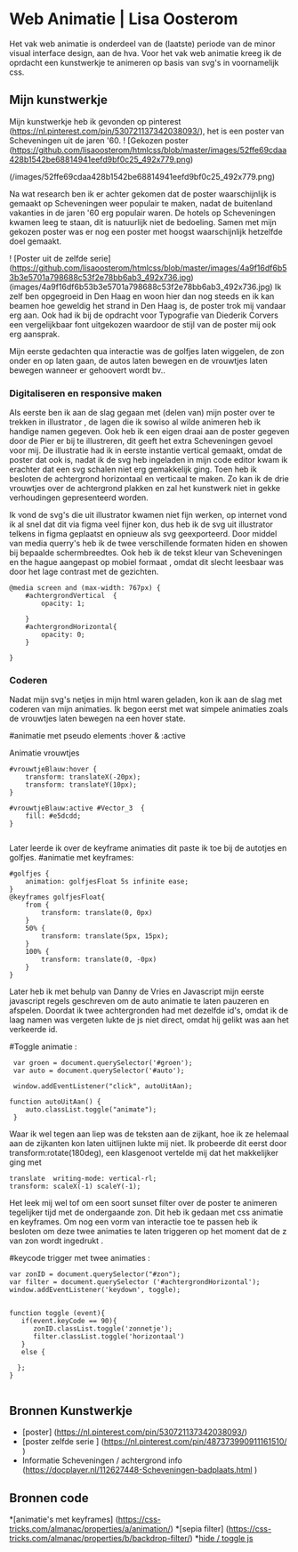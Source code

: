 # Web Animatie | Lisa Oosterom

Het vak web animatie is onderdeel van de (laatste) periode van de minor visual interface design, aan de hva. 
Voor het vak web animatie kreeg ik de oprdacht een kunstwerkje te animeren op basis van svg's in voornamelijk css. 

## Mijn kunstwerkje

Mijn kunstwerkje heb ik gevonden op pinterest (https://nl.pinterest.com/pin/530721137342038093/), het is een poster van Scheveningen uit de jaren '60. 
! [Gekozen poster (https://github.com/lisaoosterom/htmlcss/blob/master/images/52ffe69cdaa428b1542be68814941eefd9bf0c25_492x779.png)

(/images/52ffe69cdaa428b1542be68814941eefd9bf0c25_492x779.png)

Na wat research ben ik er achter gekomen dat de poster waarschijnlijk is gemaakt op Scheveningen weer populair te maken, nadat de buitenland vakanties in de jaren '60 erg populair waren. De hotels op Scheveningen kwamen leeg te staan, dit is natuurlijk niet de bedoeling. Samen met mijn gekozen poster was er nog een poster met hoogst waarschijnlijk hetzelfde doel gemaakt. 

! [Poster uit de zelfde serie] (https://github.com/lisaoosterom/htmlcss/blob/master/images/4a9f16df6b53b3e5701a798688c53f2e78bb6ab3_492x736.jpg)
(images/4a9f16df6b53b3e5701a798688c53f2e78bb6ab3_492x736.jpg) 
Ik zelf ben opgegroeid in Den Haag en woon hier dan nog steeds en ik kan beamen hoe geweldig het strand in Den Haag is, de poster trok mij vandaar erg aan. Ook had ik bij de opdracht voor Typografie van Diederik Corvers een vergelijkbaar font uitgekozen waardoor de stijl van de poster mij ook erg aansprak.

Mijn eerste gedachten qua interactie was de golfjes laten wiggelen, de zon onder en op laten gaan, de autos laten bewegen en de vrouwtjes laten bewegen wanneer er gehoovert wordt bv..



### Digitaliseren en responsive maken

Als eerste ben ik aan de slag gegaan met (delen van) mijn poster over te trekken in illustrator , de lagen die ik sowiso al wilde animeren heb ik handige namen gegeven. Ook heb ik een eigen draai aan de poster gegeven door de Pier er bij te illustreren, dit geeft het extra Scheveningen gevoel voor mij. De illustratie had ik in eerste instantie vertical gemaakt, omdat de poster dat ook is, nadat ik de svg heb ingeladen in mijn code editor kwam ik erachter dat een svg schalen niet erg gemakkelijk ging. Toen heb ik besloten de achtergrond horizontaal en verticaal te maken. Zo kan ik de drie vrouwtjes over de achtergrond plakken en zal het kunstwerk niet in gekke verhoudingen gepresenteerd worden. 

Ik vond de svg's die uit illustrator kwamen niet fijn werken, op internet vond ik al snel dat dit via figma veel fijner kon, dus heb ik de svg uit illustrator telkens in figma geplaatst en opnieuw als svg geexporteerd. Door middel van media querry's heb ik de twee verschillende formaten hiden en showen bij bepaalde schermbreedtes. 
Ook heb ik de tekst kleur van Scheveningen en the hague aangepast op mobiel formaat , omdat dit slecht leesbaar was door het lage contrast met de gezichten.

```
@media screen and (max-width: 767px) {
    #achtergrondVertical  {
        opacity: 1;
       
    }
    #achtergrondHorizontal{
        opacity: 0;
    }
   
}

```
### Coderen 

Nadat mijn svg's netjes in mijn html waren geladen, kon ik aan de slag met coderen van mijn animaties. 
Ik begon eerst met wat simpele animaties zoals de vrouwtjes laten bewegen na een hover state.


#animatie met pseudo elements :hover & :active

Animatie vrouwtjes 
 
```
#vrouwtjeBlauw:hover {
    transform: translateX(-20px);
    transform: translateY(10px);
}

#vrouwtjeBlauw:active #Vector_3  {
    fill: #e5dcdd;
}


```

Later leerde ik over de keyframe animaties dit paste ik toe bij de autotjes en golfjes. 
#animatie met keyframes: 
```
#golfjes {
    animation: golfjesFloat 5s infinite ease;
}
@keyframes golfjesFloat{
    from {
        transform: translate(0, 0px)
    }
    50% {
        transform: translate(5px, 15px);
    }
    100% {
        transform: translate(0, -0px)
    }
}

```
Later heb ik met behulp van Danny de Vries en Javascript mijn eerste javascript regels geschreven om de auto animatie te laten pauzeren en afspelen. 
Doordat ik twee achtergronden had met dezelfde id's, omdat ik de laag namen was vergeten lukte de js niet direct, omdat hij gelikt was aan het verkeerde id.

#Toggle animatie :
```
 var groen = document.querySelector('#groen');
 var auto = document.querySelector('#auto');

 window.addEventListener("click", autoUitAan);

function autoUitAan() {
    auto.classList.toggle("animate");
 }
```



Waar ik wel tegen aan liep was de teksten aan de zijkant, hoe ik ze helemaal aan de zijkanten kon laten uitlijnen lukte mij niet. Ik probeerde dit eerst door transform:rotate(180deg), een klasgenoot vertelde mij dat het makkelijker ging met 
```
translate  writing-mode: vertical-rl; 
transform: scaleX(-1) scaleY(-1); 

```
Het leek mij wel tof om een soort sunset filter over de poster te animeren tegelijker tijd met de ondergaande zon. Dit heb ik gedaan met css animatie en keyframes. Om nog een vorm van interactie toe te passen heb ik besloten om deze twee animaties te laten triggeren op het moment dat de z van zon wordt ingedrukt . 

#keycode trigger met twee animaties : 
```
var zonID = document.querySelector("#zon");
var filter = document.querySelector ('#achtergrondHorizontal');
window.addEventListener('keydown', toggle);


function toggle (event){
   if(event.keyCode == 90){
      zonID.classList.toggle('zonnetje');
      filter.classList.toggle('horizontaal')
   }
   else {
      
  };
}


```

## Bronnen Kunstwerkje

* [poster] (https://nl.pinterest.com/pin/530721137342038093/)
* [poster zelfde serie ] (https://nl.pinterest.com/pin/487373990911161510/ )
* Informatie Scheveningen / achtergrond info (https://docplayer.nl/112627448-Scheveningen-badplaats.html )


## Bronnen code

*[animatie's met keyframes] (https://css-tricks.com/almanac/properties/a/animation/)
*[sepia filter] (https://css-tricks.com/almanac/properties/b/backdrop-filter/)
*[hide / toggle js]( https://timdej0ng.github.io/web-animation-19-20/index.html )



